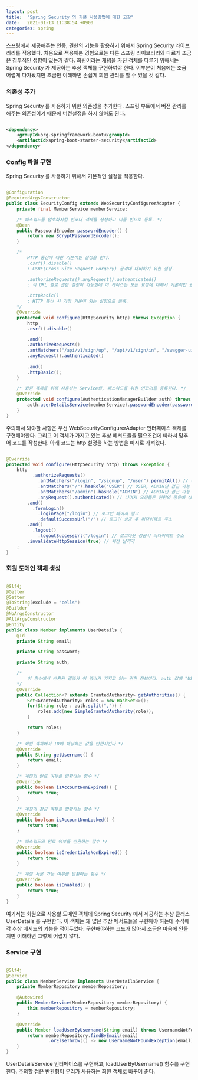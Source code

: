 ```yaml
---
layout: post
title:  "Spring Security 의 기본 사용방법에 대한 고찰"
date:   2021-01-13 11:38:54 +0900
categories: spring
---
```


스프링에서 제공해주는 인증, 권한의 기능을 활용하기 위해서 Spring Security 라이브러리를 적용했다. 처음으로 적용해본 경험으로는 다른 스프링 라이브러리와 다르게 조금은 침투적인 성향이 있는거 같다. 회원이라는 개념을 가진 객체를 다루기 위해서는 Spring Security 가 제공하는 추상 객체를 구현하여야 한다. 이부분이 처음에는 조금 어렵게 다가왔지만 조금만 이해하면 손쉽게 회원 관리를 할 수 있을 것 같다.

### 의존성 추가

Spring Security 를 사용하기 위한 의존성을 추가한다. 스프링 부트에서 버전 관리를 해주는 의존성이기 때문에 버전설정을 하지 않아도 된다.

```xml

<dependency>
    <groupId>org.springframework.boot</groupId>
    <artifactId>spring-boot-starter-security</artifactId>
</dependency>

```

### Config 파일 구현

Spring Security 를 사용하기 위해서 기본적인 설정을 적용한다.

```java

@Configuration
@RequiredArgsConstructor
public class SecurityConfig extends WebSecurityConfigurerAdapter {
    private final MemberService memberService;

    /* 패스워드를 암호화시킬 인코더 객체를 생성하고 이를 빈으로 등록. */
    @Bean
    public PasswordEncoder passwordEncoder() {
        return new BCryptPasswordEncoder();
    }

    /* 
        HTTP 통신에 대한 기본적인 설정을 한다. 
        .csrf().disable() 
        : CSRF(Cross Site Request Forgery) 공격에 대비하기 위한 설정.

        .authorizeRequests().anyRequest().authenticated() 
        : 각 URL 별로 권한 설정이 가능한데 이 케이스는 모든 요청에 대해서 기본적인 권한처리를 한다는 의미.
    
        .httpBasic()
        : HTTP 통신 시 가장 기본이 되는 설정으로 등록.
    */
    @Override
    protected void configure(HttpSecurity http) throws Exception {
        http
        .csrf().disable()

        .and()
        .authorizeRequests()
        .antMatchers("/api/v1/sign/up", "/api/v1/sign/in", "/swagger-ui.html").permitAll()
        .anyRequest().authenticated()
        
        .and()
        .httpBasic();
    }

    /* 회원 객체를 위해 사용하는 Service와, 패스워드를 위한 인코더를 등록한다. */
    @Override
    protected void configure(AuthenticationManagerBuilder auth) throws Exception {
        auth.userDetailsService(memberService).passwordEncoder(passwordEncoder());
    }
}

```

주의해서 봐야할 사항은 우선 WebSecurityConfigurerAdapter 인터페이스 객체를 구현해야한다. 그리고 이 객체가 가지고 있는 추상 메서드들을 필요조건에 따라서 맞추어 코드를 작성한다. 아래 코드는 http 설정을 하는 방법을 예시로 가져왔다.

```java

@Override
protected void configure(HttpSecurity http) throws Exception {
    http
          .authorizeRequests()
            .antMatchers("/login", "/signup", "/user").permitAll() // 누구나 접근 허용
            .antMatchers("/").hasRole("USER") // USER, ADMIN만 접근 가능
            .antMatchers("/admin").hasRole("ADMIN") // ADMIN만 접근 가능
            .anyRequest().authenticated() // 나머지 요청들은 권한의 종류에 상관 없이 권한이 있어야 접근 가능
        .and() 
          .formLogin()
            .loginPage("/login") // 로그인 페이지 링크
            .defaultSuccessUrl("/") // 로그인 성공 후 리다이렉트 주소
        .and()
          .logout()
            .logoutSuccessUrl("/login") // 로그아웃 성공시 리다이렉트 주소
	    .invalidateHttpSession(true) // 세션 날리기
    ;
}

```

### 회원 도메인 객체 생성

```java

@Slf4j
@Getter
@Setter
@ToString(exclude = "cells")
@Builder
@NoArgsConstructor
@AllArgsConstructor
@Entity
public class Member implements UserDetails {
    @Id
    private String email;

    private String password;

    private String auth;

    /* 
        이 함수에서 반환된 결과가 이 멤버가 가지고 있는 권한 정보이다. auth 값에 "USER, ADMIN" 이렇게 들어있다면 USER, ADMIN 두 권한을 가지는 것이다.
    */
    @Override
    public Collection<? extends GrantedAuthority> getAuthorities() {
        Set<GrantedAuthority> roles = new HashSet<>();
        for(String role : auth.split(",")) {
            roles.add(new SimpleGrantedAuthority(role));
        }

        return roles;
    }

    /* 회원 객체에서 ID에 해당하는 값을 반환시킨다 */
    @Override
    public String getUsername() {
        return email;
    }

    /* 계정의 만료 여부를 반환하는 함수 */
    @Override
    public boolean isAccountNonExpired() {
        return true;
    }

    /* 계정의 잠금 여부를 반환하는 함수 */
    @Override
    public boolean isAccountNonLocked() {
        return true;
    }

    /* 패스워드의 만료 여부를 반환하는 함수 */
    @Override
    public boolean isCredentialsNonExpired() {
        return true;
    }

    /* 계정 사용 가능 여부를 반환하는 함수 */
    @Override
    public boolean isEnabled() {
        return true;
    }
}

```

여기서는 회원으로 사용할 도메인 객체에 Spring Security 에서 제공하는 추상 클래스 UserDetails 를 구현한다.
이 객체는 꽤 많은 추상 메서드들을 구현해야 하는데 주석에 각 추상 메서드의 기능을 적어두었다. 구현해야하는 코드가 많아서 조금은 마음에 안들지만 이해하면 그렇게 어렵지 않다.

### Service 구현

```java

@Slf4j
@Service
public class MemberService implements UserDetailsService {
    private MemberRepository memberRepository;

    @Autowired
    public MemberService(MemberRepository memberRepository) {
        this.memberRepository = memberRepository;
    }

    @Override
    public Member loadUserByUsername(String email) throws UsernameNotFoundException {
        return memberRepository.findByEmail(email)
                .orElseThrow(() -> new UsernameNotFoundException(email));
    }
}

```

UserDetailsService 인터페이스를 구현하고, loadUserByUsername() 함수를 구현한다. 주의할 점은 반환형이 우리가 사용하는 회원 객체로 바꾸어 준다.